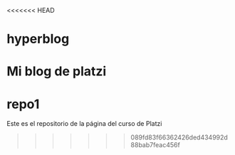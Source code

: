 <<<<<<< HEAD
# hyperblog
Mi blog de platzi
=======
# repo1
Este es el repositorio de la página del curso de Platzi
>>>>>>> 089fd83f66362426ded434992d88bab7feac456f
